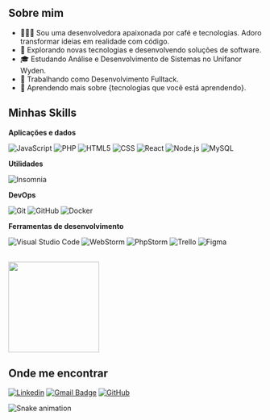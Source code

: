 
## Sobre mim

- 👩🏼‍💻 Sou uma desenvolvedora apaixonada por café e tecnologias. Adoro transformar ideias em realidade com código.
- 🤔 Explorando novas tecnologias e desenvolvendo soluções de software.
- 🎓 Estudando Análise e Desenvolvimento de Sistemas no Unifanor Wyden.
- 💼 Trabalhando como Desenvolvimento Fulltack.
- 🌱 Aprendendo mais sobre {tecnologias que você está aprendendo}.

## Minhas Skills

**Aplicações e dados**

![JavaScript](https://img.shields.io/badge/-JavaScript-333333?style=flat&logo=javascript)
![PHP](https://img.shields.io/badge/-PHP-333333?style=flat&logo=php)
![HTML5](https://img.shields.io/badge/-HTML5-333333?style=flat&logo=HTML5)
![CSS](https://img.shields.io/badge/-CSS-333333?style=flat&logo=CSS3&logoColor=1572B6)
![React](https://img.shields.io/badge/-React-333333?style=flat&logo=react)
![Node.js](https://img.shields.io/badge/-Node.js-333333?style=flat&logo=node.js)
![MySQL](https://img.shields.io/badge/-MySQL-333333?style=flat&logo=mysql)

**Utilidades**

![Insomnia](https://img.shields.io/badge/-Insomnia-333333?style=flat&logo=insomnia)

**DevOps**

![Git](https://img.shields.io/badge/-Git-333333?style=flat&logo=git)
![GitHub](https://img.shields.io/badge/-GitHub-333333?style=flat&logo=github)
![Docker](https://img.shields.io/badge/-Docker-333333?style=flat&logo=docker)

**Ferramentas de desenvolvimento**

![Visual Studio Code](https://img.shields.io/badge/-Visual%20Studio%20Code-333333?style=flat&logo=visual-studio-code&logoColor=007ACC)
![WebStorm](https://img.shields.io/badge/-WebStorm-333333?style=flat&logo=webstorm&logoColor=white)
![PhpStorm](https://img.shields.io/badge/-PhpStorm-333333?style=flat&logo=phpstorm&logoColor=white)
![Trello](https://img.shields.io/badge/-Trello-333333?style=flat&logo=trello&logoColor=007ACC)
![Figma](https://img.shields.io/badge/-Figma-333333?style=flat&logo=figma&logoColor=007ACC)

<br/>

<a href="https://github.com/saracamilodev" title="Perfil da Sara">
  <img height="180em" src="https://github-readme-stats.vercel.app/api?username=saracamilodev&theme=dracula&show_icons=true" />
</a>

## Onde me encontrar

[![Linkedin](https://img.shields.io/badge/-Sara%20Camilo-blue?style=flat-square&logo=Linkedin&logoColor=white&link=https://www.linkedin.com/in/saracamilo/)](https://www.linkedin.com/in/saracamilo/)
[![Gmail Badge](https://img.shields.io/badge/-sarajcamilo14@gmail.com-006bed?style=flat-square&logo=Gmail&logoColor=white&link=mailto:sarajcamilo14@gmail.com)](mailto:sarajcamilo14@gmail.com)
[![GitHub](https://img.shields.io/github/followers/saracamilodev?label=follow&style=social)](https://github.com/saracamilodev)


![Snake animation](https://github.com/seu-usuário-aqui/seu-usuário-aqui/blob/output/github-contribution-grid-snake.svg)
